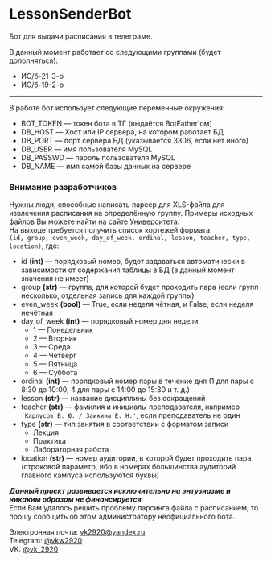 # LessonSenderBot
Бот для выдачи расписания в телеграме.

В данный момент работает со следующими группами (будет дополняться):
* ИС/б-21-3-о
* ИС/б-19-2-о

<hr>

В работе бот использует следующие переменные окружения:
* BOT_TOKEN — токен бота в ТГ (выдаётся BotFather'ом)
* DB_HOST — Хост или IP сервера, на котором работает БД
* DB_PORT — порт сервера БД (указывается 3306, если нет иного)
* DB_USER — имя пользователя MySQL
* DB_PASSWD — пароль пользователя MySQL
* DB_NAME — имя самой базы данных на сервере

### Внимание разработчиков
Нужны люди, способные написать парсер для XLS-файла для извлечения расписания на определённую группу.
Примеры исходных файлов Вы можете найти на <a href="https://www.sevsu.ru/univers/shedule">сайте Университета</a>.\
На выходе требуется получить список кортежей формата:\
```(id, group, even_week, day_of_week, ordinal, lesson, teacher, type, location)```, где:

* id **(int)** — порядковый номер, будет задаваться автоматически в зависимости от содержания таблицы в БД (в данный момент значения не имеет)
* group **(str)** — группа, для которой будет проходить пара (если групп несколько, отдельная запись для каждой группы)
* even_week **(bool)** — True, если неделя чётная, и False, если неделя нечётная
* day_of_week **(int)** — порядковый номер дня недели
  * 1 — Понедельник
  * 2 — Вторник
  * 3 — Среда
  * 4 — Четверг
  * 5 — Пятница
  * 6 — Суббота
* ordinal **(int)** — порядковый номер пары в течение дня (1 для пары с 8:30 до 10:00, 4 для пары с 14:00 до 15:30 и т. д.)
* lesson **(str)** — название дисциплины без сокращений
* teacher **(str)** — фамилия и инициалы преподавателя, например\
  ```'Карлусов В. Ю. / Заикина Е. Н.'```, если преподаватель не один
* type **(str)** — тип занятия в соответствии с форматом записи
  * Лекция
  * Практика
  * Лабораторная работа
* location **(str)** — номер аудитории, в которой будет проходить пара (строковой параметр, ибо в номерах большинства аудиторий главного кампуса используются буквы)

***Данный проект развивается исключительно на энтузиазме и никаким образом не финансируется.***\
Если Вам удалось решить проблему парсинга файла с расписанием, то прошу сообщить об этом администратору неофициального бота.

Электронная почта: <a href="mailto:vk2920@yandex.ru">vk2920@yandex.ru</a>\
Telegram: <a href="https://t.me/vkw2920">@vkw2920</a>\
VK: <a href="https://vk.com/vk_2920">@vk_2920</a>
